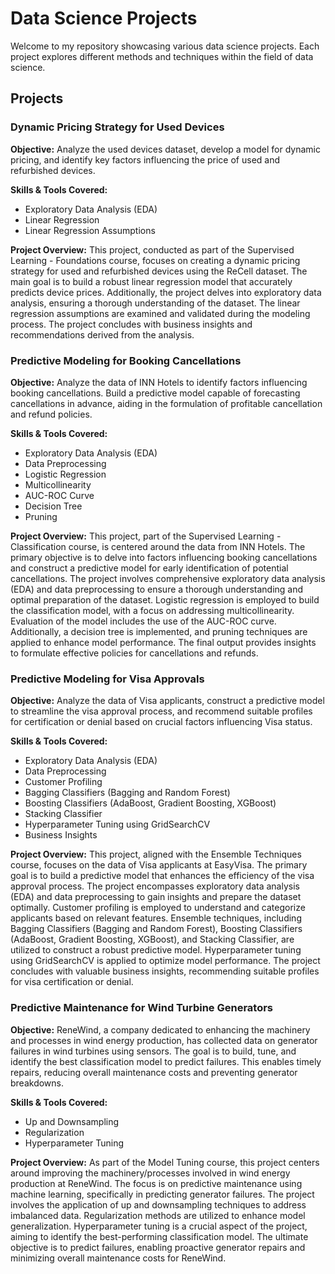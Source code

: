 # Data Science Projects

Welcome to my repository showcasing various data science projects. Each project explores different methods and techniques within the field of data science.

## Projects

### Dynamic Pricing Strategy for Used Devices
**Objective:**
Analyze the used devices dataset, develop a model for dynamic pricing, and identify key factors influencing the price of used and refurbished devices.

**Skills & Tools Covered:**
- Exploratory Data Analysis (EDA)
- Linear Regression
- Linear Regression Assumptions

**Project Overview:**
This project, conducted as part of the Supervised Learning - Foundations course, focuses on creating a dynamic pricing strategy for used and refurbished devices using the ReCell dataset. The main goal is to build a robust linear regression model that accurately predicts device prices. Additionally, the project delves into exploratory data analysis, ensuring a thorough understanding of the dataset. The linear regression assumptions are examined and validated during the modeling process. The project concludes with business insights and recommendations derived from the analysis.

### Predictive Modeling for Booking Cancellations 

**Objective:**
Analyze the data of INN Hotels to identify factors influencing booking cancellations. Build a predictive model capable of forecasting cancellations in advance, aiding in the formulation of profitable cancellation and refund policies.

**Skills & Tools Covered:**
- Exploratory Data Analysis (EDA)
- Data Preprocessing
- Logistic Regression
- Multicollinearity
- AUC-ROC Curve
- Decision Tree
- Pruning

**Project Overview:**
This project, part of the Supervised Learning - Classification course, is centered around the data from INN Hotels. The primary objective is to delve into factors influencing booking cancellations and construct a predictive model for early identification of potential cancellations. The project involves comprehensive exploratory data analysis (EDA) and data preprocessing to ensure a thorough understanding and optimal preparation of the dataset. Logistic regression is employed to build the classification model, with a focus on addressing multicollinearity. Evaluation of the model includes the use of the AUC-ROC curve. Additionally, a decision tree is implemented, and pruning techniques are applied to enhance model performance. The final output provides insights to formulate effective policies for cancellations and refunds.

### Predictive Modeling for Visa Approvals

**Objective:**
Analyze the data of Visa applicants, construct a predictive model to streamline the visa approval process, and recommend suitable profiles for certification or denial based on crucial factors influencing Visa status.

**Skills & Tools Covered:**
- Exploratory Data Analysis (EDA)
- Data Preprocessing
- Customer Profiling
- Bagging Classifiers (Bagging and Random Forest)
- Boosting Classifiers (AdaBoost, Gradient Boosting, XGBoost)
- Stacking Classifier
- Hyperparameter Tuning using GridSearchCV
- Business Insights

**Project Overview:**
This project, aligned with the Ensemble Techniques course, focuses on the data of Visa applicants at EasyVisa. The primary goal is to build a predictive model that enhances the efficiency of the visa approval process. The project encompasses exploratory data analysis (EDA) and data preprocessing to gain insights and prepare the dataset optimally. Customer profiling is employed to understand and categorize applicants based on relevant features. Ensemble techniques, including Bagging Classifiers (Bagging and Random Forest), Boosting Classifiers (AdaBoost, Gradient Boosting, XGBoost), and Stacking Classifier, are utilized to construct a robust predictive model. Hyperparameter tuning using GridSearchCV is applied to optimize model performance. The project concludes with valuable business insights, recommending suitable profiles for visa certification or denial.

### Predictive Maintenance for Wind Turbine Generators 

**Objective:**
ReneWind, a company dedicated to enhancing the machinery and processes in wind energy production, has collected data on generator failures in wind turbines using sensors. The goal is to build, tune, and identify the best classification model to predict failures. This enables timely repairs, reducing overall maintenance costs and preventing generator breakdowns.

**Skills & Tools Covered:**
- Up and Downsampling
- Regularization
- Hyperparameter Tuning

**Project Overview:**
As part of the Model Tuning course, this project centers around improving the machinery/processes involved in wind energy production at ReneWind. The focus is on predictive maintenance using machine learning, specifically in predicting generator failures. The project involves the application of up and downsampling techniques to address imbalanced data. Regularization methods are utilized to enhance model generalization. Hyperparameter tuning is a crucial aspect of the project, aiming to identify the best-performing classification model. The ultimate objective is to predict failures, enabling proactive generator repairs and minimizing overall maintenance costs for ReneWind.
